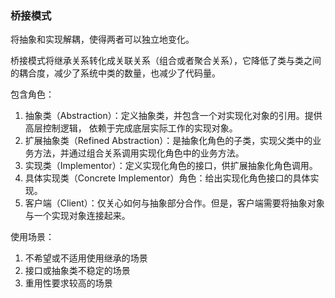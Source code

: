### 桥接模式
将抽象和实现解耦，使得两者可以独立地变化。

桥接模式将继承关系转化成关联关系（组合或者聚合关系），它降低了类与类之间的耦合度，减少了系统中类的数量，也减少了代码量。

包含角色：
1. 抽象类（Abstraction）：定义抽象类，并包含一个对实现化对象的引用。提供高层控制逻辑， 依赖于完成底层实际工作的实现对象。
2. 扩展抽象类（Refined Abstraction）：是抽象化角色的子类，实现父类中的业务方法，并通过组合关系调用实现化角色中的业务方法。
3. 实现类（Implementor）：定义实现化角色的接口，供扩展抽象化角色调用。
4. 具体实现类（Concrete Implementor）角色：给出实现化角色接口的具体实现。
5. 客户端（Client）：仅关心如何与抽象部分合作。但是，客户端需要将抽象对象与一个实现对象连接起来。

使用场景：
1. 不希望或不适用使用继承的场景
2. 接口或抽象类不稳定的场景
3. 重用性要求较高的场景